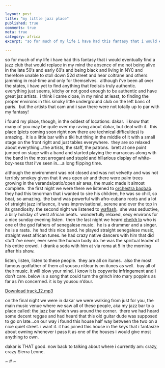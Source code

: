 ```yaml
---

layout: post
title: "my little jazz place"
published: true
comments: true
meta: true
category: africa
excerpt: "so for much of my life i have had this fantasy that i would eventually find a jazz club that would replace in my mind the absence of me not being alive in the late 50′s and early 60′s and being black and living in NYC and therefore unable to stoll down 52d street and hear coltrane and others jamming in real-time and only for themselves.  although i’ve been all over the states, i have yet to find anything that feels/is truly authentic.  everything just seems, kitchy or not good enough to be authentic and have great jaz artists.  i think i came close, in my mind at least, to finding the proper environs in this smoky little underground club on the left banc of paris.  but the artists that cam and i saw there were not totally up to par with my fantasy!"

---
```


so for much of my life i have had this fantasy that i would eventually find a jazz club that would replace in my mind the absence of me not being alive in the late 50′s and early 60′s and being black and living in NYC and therefore unable to stoll down 52d street and hear coltrane and others jamming in real-time and only for themselves.  although i’ve been all over the states, i have yet to find anything that feels/is truly authentic.  everything just seems, kitchy or not good enough to be authentic and have great jaz artists.  i think i came close, in my mind at least, to finding the proper environs in this smoky little underground club on the left banc of paris.  but the artists that cam and i saw there were not totally up to par with my fantasy!

i found my place, though, in the oddest of locations: dakar.  i know that many of you may be quite over my raving about dakar, but deal with it.  this place (picts coming soon right now there are technical difficulties) is amazing.  it is a little bar with a tiki hut thing in the middle of it with a small stage on the front right and just tables everywhere.  they are so relaxed about everything…the artists, the staff, the patrons.  brett at one point jumped on stage with a band and started playing the marraccas along with the band in the most arrogant and stupid and hillarious display of white-boy-ness that i’ve seen in….a long flipping time.  

although the environment was not closed and was not velvetty and was not terribly smokey given that it was open air and there were palm trees growing in the veranda/patio/open air area, the music made it almost complete.  the first night we were there we listened to [orchestra baobab][1].  they had this tenorman that i wanted to sire his children, he was so chill, so beat, so amazing.  the band was powerful with afro-cubano roots and a lot of straight jazz influence, it was improvisational, serene and over the top in its grandiosity. the second night we listened to [waflash][2].  she was seductive, a billy holiday of west african beats.  wonderfully relaxed, sexy environs for a nice sunday evening listen.  then the last night we heard [cheikh lo][3] who is one of the god fathers of senegalese music.  he is a drummer and a singer.  he is a rasta.  he had this nice band. he played straight senegalese music, straight west african tunes. he had crazy native dancers with him that did stuff i’ve never, ever seen the human body do. he was the spiritual leader of his entire crowd.  i drank a soda with him at via roma at 5 in the morning after his show.  

 [1]: http://www.allmusic.com/cg/amg.dll?p=amg&sql=11:wpfqxqt5ldfe
 [2]: http://www.waflash.net/
 [3]: http://www.allmusic.com/cg/amg.dll?p=amg&sql=11:diftxqwhld0e

listen, listen, listen to these people.  they are all on itunes.  also the most famous godfather of them all yousou n’dour is on itunes as well.  buy all of their music. it will blow your mind. i know it is copywrite infringement and i don’t care. below is a song that could turn the grinch into mary poppins as far as i’m concerned. it is by yousou n’dour. 

[Download track_12.mp3][4]

 [4]: http://caseykuhlman.typepad.com/underwater/files/track_12.mp3

on the final night we were in dakar we were walking from just for you, the main music venue where we saw all of these people, aka my jazz bar to a place called: the jazz bar which was around the corner.  there we had heard some decent reggae and had heard that this old guitar dude was supposed to go on late…on our way i found this house half way between the two on a nice quiet street. i want it. it has joined this house in the keys that i fantasize about owning whenever i pass it as one of the houses i would give most anything to own. 

dakar is THAT good. now back to talking about where i currently am: crazy, crazy Sierra Leone.

~ # ~